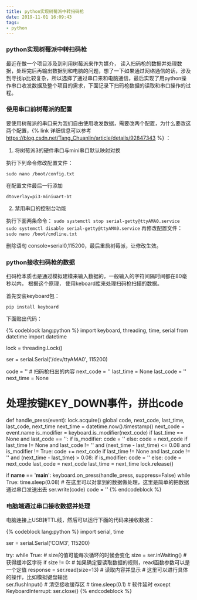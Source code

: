 ```yaml
---
title: python实现树莓派中转扫码枪
date: 2019-11-01 16:09:43
tags:
- python
---
```


### python实现树莓派中转扫码枪

最近在做一个项目涉及到利用树莓派来作为媒介， 读入扫码枪的数据并处理数据，处理完后再输出数据到和电脑的问题，想了一下如果通过网络通信的话，涉及到寻找ip比较复杂，所以选择了通过串口来和电脑通信，最后实现了用python操作串口收发数据及整个项目的需求，下面记录下扫码枪数据的读取和串口操作的过程。

### 使用串口前树莓派的配置

要使用树莓派的串口来为我们自由使用收发数据，需要改两个配置，为什么要改这两个配置，{% link 详细信息可以参考 https://blog.csdn.net/Tang_Chuanlin/article/details/92847343 %}
：

1. 将树莓派3的硬件串口与mini串口默认映射对换

执行下列命令修改配置文件：

`sudo nano /boot/config.txt`

在配置文件最后一行添加

`dtoverlay=pi3-miniuart-bt`

2. 禁用串口的控制台功能

执行下面两条命令：
`sudo systemctl stop serial-getty@ttyAMA0.service`
`sudo systemctl disable serial-getty@ttyAMA0.service`
再修改配置文件：
`sudo nano /boot/cmdline.txt`

删除语句 console=serial0,115200，最后重启树莓派，让修改生效。

### python接收扫码枪的数据

扫码枪本质也是通过模拟建模来输入数据的，一般输入的字符间隔时间都在80毫秒以内， 根据这个原理， 使用keboard库来处理扫码枪扫描的数据。

首先安装keyboard包：

`pip install keyboard`

下面贴出代码：

{% codeblock lang:python %}
import keyboard, threading, time, serial
from datetime import datetime

lock = threading.Lock()

ser = serial.Serial('/dev/ttyAMA0', 115200)

code = ''  # 扫码枪扫出的内容
next_code = ''
last_time = None
last_code = ''
next_time = None

# 处理按键KEY_DOWN事件，拼出code
def handle_press(event):
    lock.acquire()
    global code, next_code, last_time, last_code, next_time
    next_time = datetime.now().timestamp()
    next_code = event.name
    is_modifier = keyboard.is_modifier(next_code)
    if last_time == None and last_code == '':
        if is_modifier:
            code = ''
        else:
            code = next_code
    if last_time != None and last_code != '' and (next_time - last_time) <= 0.08 and is_modifier != True:
        code += next_code
    if last_time != None and last_code != '' and (next_time - last_time) > 0.08:
        if is_modifier:
            code = ''
        else:
            code = next_code
    last_code = next_code
    last_time = next_time
    lock.release()

if __name__ == '__main__':
    keyboard.on_press(handle_press, suppress=False)
    while True:
        time.sleep(0.08)
        # 在这里可以对拿到的数据做处理，这里是简单的把数据通过串口发送出去
        ser.write(code)
        code = ''
{% endcodeblock %}

### 电脑端通过串口接收数据并处理

电脑连接上USB转TTL线，然后可以运行下面的代码来接收数据：

{% codeblock lang:python %}
import serial, time

ser = serial.Serial('COM3', 115200)

try:
    while True:
        # size的值可能每次循环的时候会变化
        size = ser.inWaiting()               # 获得缓冲区字符
        if size != 0:
            # 如果确定要读取数据的规则，read函数参数可以是一个定值
            response = ser.read(size=13)        # 读取内容并显示
            # 这里可以进行具体的操作，比如模拟键盘输出     
            ser.flushInput()                 # 清空接收缓存区
            # time.sleep(0.1)                  # 软件延时
except KeyboardInterrupt:
    ser.close()
{% endcodeblock %}